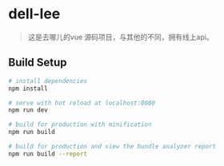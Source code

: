 # dell-lee

> 这是去哪儿的vue 源码项目，与其他的不同，拥有线上api。

## Build Setup

``` bash
# install dependencies
npm install

# serve with hot reload at localhost:8080
npm run dev

# build for production with minification
npm run build

# build for production and view the bundle analyzer report
npm run build --report
```
